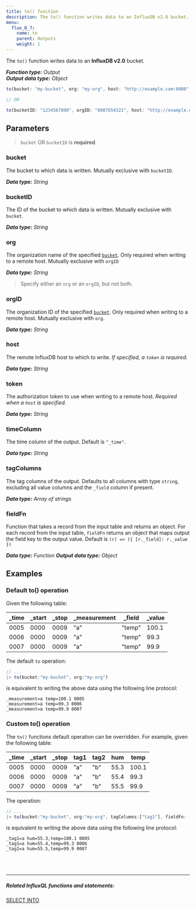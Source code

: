 ```yaml
---
title: to() function
description: The to() function writes data to an InfluxDB v2.0 bucket.
menu:
  flux_0_7:
    name: to
    parent: Outputs
    weight: 1
---
```


The `to()` function writes data to an **InfluxDB v2.0** bucket.

_**Function type:** Output_  
_**Output data type:** Object_

```js
to(bucket: "my-bucket", org: "my-org", host: "http://example.com:8086", token: "xxxxxx", timeColumn: "_time", tagColumns: ["tag1", "tag2", "tag3"], fieldFn: (r) => ({ [r._field]: r._value }))

// OR

to(bucketID: "1234567890", orgID: "0987654321", host: "http://example.com:8086", token: "xxxxxx", timeColumn: "_time", tagColumns: ["tag1", "tag2", "tag3"], fieldFn: (r) => ({ [r._field]: r._value }))
```

## Parameters

> `bucket` OR `bucketID` is **required**.

### bucket
The bucket to which data is written. Mutually exclusive with `bucketID`.

_**Data type:** String_

### bucketID
The ID of the bucket to which data is written. Mutually exclusive with `bucket`.

_**Data type:** String_

### org
The organization name of the specified [`bucket`](#bucket).
Only required when writing to a remote host.
Mutually exclusive with `orgID`

_**Data type:** String_

> Specify either an `org` or an `orgID`, but not both.

### orgID
The organization ID of the specified [`bucket`](#bucket).
Only required when writing to a remote host.
Mutually exclusive with `org`.

_**Data type:** String_

### host
The remote InfluxDB host to which to write.
_If specified, a `token` is required._

_**Data type:** String_

### token
The authorization token to use when writing to a remote host.
_Required when a `host` is specified._

_**Data type:** String_

### timeColumn
The time column of the output.
Default is `"_time"`.

_**Data type:** String_

### tagColumns
The tag columns of the output.
Defaults to all columns with type `string`, excluding all value columns and the `_field` column if present.

_**Data type:** Array of strings_

### fieldFn
Function that takes a record from the input table and returns an object.
For each record from the input table, `fieldFn` returns an object that maps output the field key to the output value.
Default is `(r) => ({ [r._field]: r._value })`

_**Data type:** Function_
_**Output data type:** Object_

## Examples

### Default to() operation
Given the following table:

| _time | _start | _stop | _measurement | _field | _value |
| ----- | ------ | ----- | ------------ | ------ | ------ |
| 0005  | 0000   | 0009  | "a"          | "temp" | 100.1  |
| 0006  | 0000   | 0009  | "a"          | "temp" | 99.3   |
| 0007  | 0000   | 0009  | "a"          | "temp" | 99.9   |

The default `to` operation:

```js
// ...
|> to(bucket:"my-bucket", org:"my-org")
```

is equivalent to writing the above data using the following line protocol:

```
_measurement=a temp=100.1 0005
_measurement=a temp=99.3 0006
_measurement=a temp=99.9 0007
```

### Custom to() operation
The `to()` functions default operation can be overridden. For example, given the following table:

| _time | _start | _stop | tag1 | tag2 | hum  | temp  |
| ----- | ------ | ----- | ---- | ---- | ---- | ----- |
| 0005  | 0000   | 0009  | "a"  | "b"  | 55.3 | 100.1 |
| 0006  | 0000   | 0009  | "a"  | "b"  | 55.4 | 99.3  |
| 0007  | 0000   | 0009  | "a"  | "b"  | 55.5 | 99.9  |

The operation:

```js
// ...
|> to(bucket:"my-bucket", org:"my-org", tagColumns:["tag1"], fieldFn: (r) => return {"hum": r.hum, "temp": r.temp})
```

is equivalent to writing the above data using the following line protocol:

```
_tag1=a hum=55.3,temp=100.1 0005
_tag1=a hum=55.4,temp=99.3 0006
_tag1=a hum=55.5,temp=99.9 0007
```

<hr style="margin-top:4rem"/>

##### Related InfluxQL functions and statements:
[SELECT INTO](/influxdb/latest/query_language/data_exploration/#the-into-clause)
